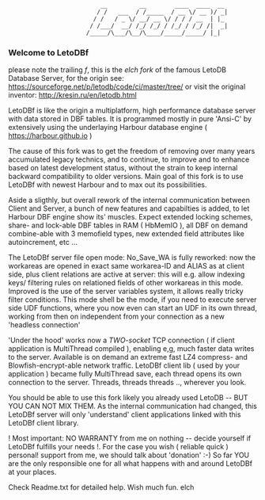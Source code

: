 

                              __         __        ____  ____  __
                             / /   ___  / /_____  / __ \/ __ )/ _|
                            / /   / _ \/ __/ __ \/ / / / __  | |_
                           / /___/  __/ /_/ /_/ / /_/ / /_/ /|  _|
                          /_____/\___/\__/\____/_____/_____/ |_|


### Welcome to LetoDBf
 please note the trailing *f*, this is the *elch fork* of the famous LetoDB Database Server,
 for the origin see: https://sourceforge.net/p/letodb/code/ci/master/tree/
 or visit the original inventor: http://kresin.ru/en/letodb.html

 LetoDBf is like the origin a multiplatform, high performance database server with data stored in DBF
 tables. It is programmed mostly in pure 'Ansi-C' by extensively using the underlaying Harbour database
 engine ( https://harbour.github.io )

 The cause of this fork was to get the freedom of removing over many years accumulated legacy technics,
 and to continue, to improve and to enhance based on latest development status, without the strain to
 keep internal backward compatibility to older versions.
 Main goal of this fork is to use LetoDBf with newest Harbour and to max out its possibilities.

 Aside a sligthly, but overall rework of the internal communication between Client and Server,
 a bunch of new features and capabilties is added, to let Harbour DBF engine show its' muscles.
 Expect extended locking schemes, share- and lock-able DBF tables in RAM ( HbMemIO ), all DBF on demand
 combine-able with 3 memofield types, new extended field attributes like autoincrement, etc ...

 The LetoDBf server file open mode: No_Save_WA is fully reworked: now the workareas are opened in exact
 same workarea-ID and ALIAS as at client side, plus client relations are active at server:
 this will e.g. allow indexing keys/ filtering rules on relationed fields of other workareas in this mode.
 Improved is the use of the server variables system, it allows really tricky filter conditions.
 This mode shell be the mode, if you need to execute server side UDF functions, where you now even can
 start an UDF in its own thread, working from then on independent from your connection as a new
 'headless connection'

 'Under the hood' works now a *TWO-socket* TCP connection ( if client application is MultiThread compiled ),
 enabling e,g, much faster data writes to the server.
 Available is on demand an extreme fast LZ4 compress- and Blowfish-encrypt-able network traffic.
 LetoDBf client lib ( used by your application ) became fully MultiThread save, each thread opens its own
 connection to the server. Threads, threads threads .., wherever you look.

 You should be able to use this fork likely you already used LetoDB --  BUT YOU CAN NOT MIX THEM.
 As the internal communication had changed, this LetoDBf server will only 'understand' client
 applications linked with this LetoDBf client library.

 ! Most important: NO WARRANTY from me on nothing -- decide yourself if LetoDBf fulfills your needs !.
 For the case you wish ( reliable quick ) personal! support from me, we should talk about 'donation' :-)
 So far YOU are the only responsible one for all what happens with and around LetoDBf at your places.


 Check Readme.txt for detailed help. Wish much fun.
 elch